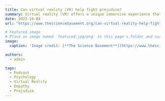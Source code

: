 ```yaml
---
title: Can virtual reality (VR) help fight prejudice?
summary: Virtual reality (VR) offers a unique immersive experience that can allow users to "step into the shoes" of stigmatized minorities, potentially fostering empathy and reducing prejudice. However, the effectiveness of VR for prejudice reduction varies, with positive emotional experiences and cooperative interactions generally leading to better outcomes, while negative emotions or competitive scenarios can sometimes backfire, highlighting the need for careful design of VR interventions.
date: 2022-10-08
url: "https://www.thesciencebasement.org/can-virtual-reality-help-fight-prejudice/"

# Featured image
# Place an image named `featured.jpg/png` in this page's folder and customize its options here.
image:
  caption: 'Image credit: [**The Science Basement**](https://www.thesciencebasement.org/)'

authors:
  - admin

tags:
  - Podcast
  - Psychology
  - Virtual Reality
  - Empathy
  - Prejudice
---
```


